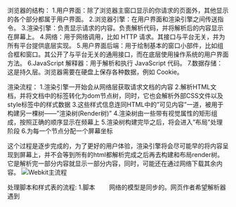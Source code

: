 浏览器的结构：
  1.用户界面：除了浏览器主窗口显示的你请求的页面外，其他显示的各个部分都属于用户界面。
  2.浏览器引擎：在用户界面和渲染引擎之间传送指令。
  3.渲染引擎：负责显示请求的内容。负责解析代码，并将解析后的内容显示在屏幕上。
  4.网络：用于网络调用，比如 HTTP 请求。其接口与平台无关，并为所有平台提供底层实现。
  5.用户界面后端：用于绘制基本的窗口小部件，比如组合框和窗口。其公开了与平台无关的通用接口，而在底层使用操作系统的用户界面方法。
  6.JavaScript 解释器：用于解析和执行 JavaScript 代码。
  7.数据存储：这是持久层。浏览器需要在硬盘上保存各种数据，例如 Cookie。
  
渲染流程：
  1.渲染引擎一开始会从网络层获取请求文档的内容
  2.解析HTML文档，并将文档中的标签转化为dom节点树，同时，它也会解析外部CSS文件以及style标签中的样式数据
  3.这些样式信息连同HTML中的”可见内容”一道，被用于构建另一棵树——”渲染树(Render树)”
  4.渲染树由一些带有视觉属性的矩形组成，按照正确的顺序显示在频幕上
  5.渲染树构建完毕之后，将会进入”布局”处理阶段
  6.为每一个节点分配一个屏幕坐标
  
  这个过程是逐步完成的，为了更好的用户体验，渲染引擎将会尽可能早的将内容呈现到屏幕上，并不会等到所有的html都解析完成之后再去构建和布局render树。它是解析完一部分内容就显示一部分内容，同时，可能还在通过网络下载其余内容。
<img title="Webkit主流程" src="https://images2015.cnblogs.com/blog/1025036/201703/1025036-20170303123707641-167523877.png">

处理脚本和样式表的流程:
1.脚本
　　网络的模型是同步的。网页作者希望解析器遇到 <script> 标记时立即解析并执行脚本。文档的解析将停止，直到脚本执行完毕。如果脚本是外部的，那么解析过程会停止，直到从网络同步抓取资源完成后再继续。此模型已经使用了多年，也在 HTML4 和 HTML5 规范中进行了指定。作者也可以将脚本标注为“defer”(<script type="text/javascript" defer="defer">)，这样它就不会停止文档解析，而是等到解析结束才执行。HTML5 增加了一个选项，可将脚本标记为异步，以便由其他线程解析和执行。
2.预解析
  Webkit 和 Firefox 都进行了这项优化。在执行脚本时，其他线程会解析文档的其余部分，找出并加载需要通过网络加载的其他资源。通过这种方式，资源可以在并行连接上加载，从而提高总体速度。请注意，预解析器不会修改 DOM 树，而是将这项工作交由主解析器处理；预解析器只会解析外部资源（例如外部脚本、样式表和图片）的引用。
3.样式表
  另一方面，样式表有着不同的模型。理论上来说，应用样式表不会更改 DOM 树，因此似乎没有必要等待样式表并停止文档解析。但这涉及到一个问题，就是脚本在文档解析阶段会请求样式信息。如果当时还没有加载和解析样式，脚本就会获得错误的回复，这样显然会产生很多问题。这看上去是一个非典型案例，但事实上非常普遍。Firefox 在样式表加载和解析的过程中，会禁止所有脚本。而对于 Webkit 而言，仅当脚本尝试访问的样式属性可能受尚未加载的样式表影响时，它才会禁止该脚本。
  





  
  
